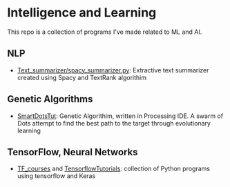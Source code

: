 # Intelligence and Learning

This repo is a collection of programs I've made related to ML and AI.

## NLP

- [Text_summarizer/spacy_summarizer.py](./Text_summarizer/spacy_summarizer.py): Extractive text summarizer created using Spacy and TextRank algorithim

## Genetic Algorithms

- [SmartDotsTut](./SmartDotsTut): Genetic Algorithim, written in Processing IDE. A swarm of Dots attempt to find the best path to the target through evolutionary learning

## TensorFlow, Neural Networks

- [TF_courses](./TF_courses) and [TensorflowTutorials](./TensorflowTutorials): collection of Python programs using tensorflow and Keras
